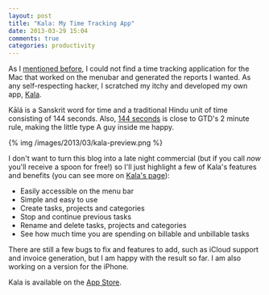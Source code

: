 ```yaml
---
layout: post
title: "Kala: My Time Tracking App"
date: 2013-03-29 15:04
comments: true
categories: productivity
---
```


As I [mentioned before](/2012/11/time-tracking-for-founders/), I could
not find a time tracking application for the Mac that worked on the
menubar and generated the reports I wanted. As any self-respecting
hacker, I scratched my itchy and developed my own app,
[Kala](http://144seconds.com/kala/).

<!-- more -->

Kālá is a Sanskrit word for time and a traditional Hindu unit of time
consisting of 144 seconds. Also, [144 seconds](http://144seconds.com)
is close to GTD's 2 minute rule, making the little type A guy inside
me happy.

{% img /images/2013/03/kala-preview.png %}

I don't want to turn this blog into a late night commercial (but if
you call *now* you'll receive a spoon for free!) so I'll just
highlight a few of Kala's features and benefits (you can see more on
[Kala's page](http://144seconds.com/kala/)):

- Easily accessible on the menu bar
- Simple and easy to use
- Create tasks, projects and categories
- Stop and continue previous tasks
- Rename and delete tasks, projects and categories
- See how much time you are spending on billable and unbillable tasks

There are still a few bugs to fix and features to add, such as iCloud
support and invoice generation, but I am happy with the result so far.
I am also working on a version for the iPhone.

Kala is available on the [App Store](https://itunes.apple.com/us/app/kala-time-tracker/id604849943).
